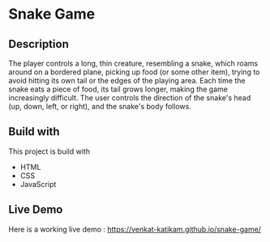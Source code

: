 
# Snake Game

## Description

The player controls a long, thin creature, resembling a snake, which roams around on a bordered plane, picking up food (or some other item), trying to avoid hitting its own tail or the edges of the playing area. Each time the snake eats a piece of food, its tail grows longer, making the game increasingly difficult. The user controls the direction of the snake's head (up, down, left, or right), and the snake's body follows.

## Build with

This project is build with
* HTML
* CSS
* JavaScript

## Live Demo
Here is a working live demo :  https://venkat-katikam.github.io/snake-game/
